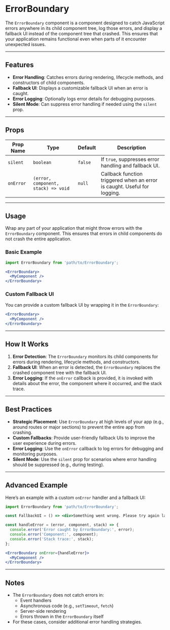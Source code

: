 # ErrorBoundary

The `ErrorBoundary` component is a component designed to catch JavaScript errors anywhere in its child component tree, log those errors, and display a fallback UI instead of the component tree that crashed. This ensures that your application remains functional even when parts of it encounter unexpected issues.

---

## Features

- **Error Handling**: Catches errors during rendering, lifecycle methods, and constructors of child components.
- **Fallback UI**: Displays a customizable fallback UI when an error is caught.
- **Error Logging**: Optionally logs error details for debugging purposes.
- **Silent Mode**: Can suppress error handling if needed using the `silent` prop.

---

## Props

| Prop Name   | Type                                   | Default | Description                                                                 |
|-------------|----------------------------------------|---------|-----------------------------------------------------------------------------|
| `silent`    | `boolean`                             | `false` | If `true`, suppresses error handling and fallback UI.                       |
| `onError`   | `(error, component, stack) => void`   | `null`  | Callback function triggered when an error is caught. Useful for logging.    |

---

## Usage

Wrap any part of your application that might throw errors with the `ErrorBoundary` component. This ensures that errors in child components do not crash the entire application.

### Basic Example

```jsx
import ErrorBoundary from 'path/to/ErrorBoundary';

<ErrorBoundary>
  <MyComponent />
</ErrorBoundary>
```

### Custom Fallback UI

You can provide a custom fallback UI by wrapping it in the `ErrorBoundary`:

```jsx
<ErrorBoundary>
  <MyComponent />
</ErrorBoundary>
```

---

## How It Works

1. **Error Detection**: The `ErrorBoundary` monitors its child components for errors during rendering, lifecycle methods, and constructors.
2. **Fallback UI**: When an error is detected, the `ErrorBoundary` replaces the crashed component tree with the fallback UI.
3. **Error Logging**: If the `onError` callback is provided, it is invoked with details about the error, the component where it occurred, and the stack trace.

---

## Best Practices

- **Strategic Placement**: Use `ErrorBoundary` at high levels of your app (e.g., around routes or major sections) to prevent the entire app from crashing.
- **Custom Fallbacks**: Provide user-friendly fallback UIs to improve the user experience during errors.
- **Error Logging**: Use the `onError` callback to log errors for debugging and monitoring purposes.
- **Silent Mode**: Use the `silent` prop for scenarios where error handling should be suppressed (e.g., during testing).

---

## Advanced Example

Here’s an example with a custom `onError` handler and a fallback UI:

```jsx
import ErrorBoundary from 'path/to/ErrorBoundary';

const FallbackUI = () => <div>Something went wrong. Please try again later.</div>;

const handleError = (error, component, stack) => {
  console.error('Error caught by ErrorBoundary:', error);
  console.error('Component:', component);
  console.error('Stack trace:', stack);
};

<ErrorBoundary onError={handleError}>
  <MyComponent />
</ErrorBoundary>
```

---

## Notes

- The `ErrorBoundary` does not catch errors in:
  - Event handlers
  - Asynchronous code (e.g., `setTimeout`, `fetch`)
  - Server-side rendering
  - Errors thrown in the `ErrorBoundary` itself
- For these cases, consider additional error handling strategies.

